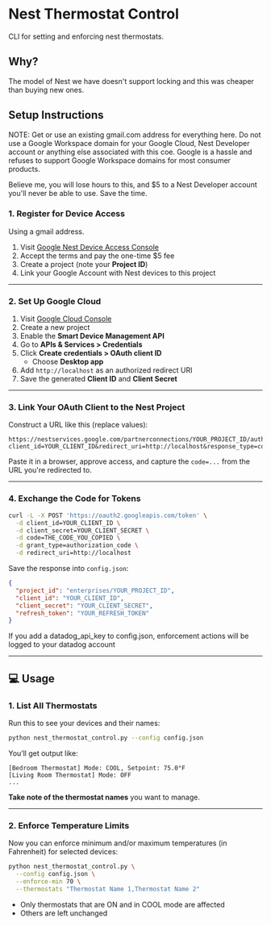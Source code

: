 # Nest Thermostat Control

CLI for setting and enforcing nest thermostats.

## Why?

The model of Nest we have doesn't support locking and this was cheaper than buying new ones.

## Setup Instructions

NOTE: Get or use an existing gmail.com address for everything here. Do not use a Google Workspace domain for your Google Cloud, Nest Developer account or anything else associated with this coe. Google is a hassle and refuses to support Google Workspace domains for most consumer products.

Believe me, you will lose hours to this, and $5 to a Nest Developer account you'll never be able to use. Save the time.

### 1. Register for Device Access

Using a gmail address.

1. Visit [Google Nest Device Access Console](https://console.nest.google.com/device-access)
2. Accept the terms and pay the one-time $5 fee
3. Create a project (note your **Project ID**)
4. Link your Google Account with Nest devices to this project

---

### 2. Set Up Google Cloud

1. Visit [Google Cloud Console](https://console.cloud.google.com/)
2. Create a new project
3. Enable the **Smart Device Management API**
4. Go to **APIs & Services > Credentials**
5. Click **Create credentials > OAuth client ID**
   - Choose **Desktop app**
6. Add `http://localhost` as an authorized redirect URI
7. Save the generated **Client ID** and **Client Secret**

---

### 3. Link Your OAuth Client to the Nest Project

Construct a URL like this (replace values):

```
https://nestservices.google.com/partnerconnections/YOUR_PROJECT_ID/auth?client_id=YOUR_CLIENT_ID&redirect_uri=http://localhost&response_type=code&scope=https://www.googleapis.com/auth/sdm.service&access_type=offline&prompt=consent
```

Paste it in a browser, approve access, and capture the `code=...` from the URL you're redirected to.

---

### 4. Exchange the Code for Tokens

```bash
curl -L -X POST 'https://oauth2.googleapis.com/token' \
  -d client_id=YOUR_CLIENT_ID \
  -d client_secret=YOUR_CLIENT_SECRET \
  -d code=THE_CODE_YOU_COPIED \
  -d grant_type=authorization_code \
  -d redirect_uri=http://localhost
```

Save the response into `config.json`:

```json
{
  "project_id": "enterprises/YOUR_PROJECT_ID",
  "client_id": "YOUR_CLIENT_ID",
  "client_secret": "YOUR_CLIENT_SECRET",
  "refresh_token": "YOUR_REFRESH_TOKEN"
}
```

If you add a datadog_api_key to config.json, enforcement actions will be logged to your datadog account

---

## 💻 Usage

### 1. List All Thermostats

Run this to see your devices and their names:

```bash
python nest_thermostat_control.py --config config.json
```

You’ll get output like:

```
[Bedroom Thermostat] Mode: COOL, Setpoint: 75.0°F
[Living Room Thermostat] Mode: OFF
...
```

**Take note of the thermostat names** you want to manage.

---

### 2. Enforce Temperature Limits

Now you can enforce minimum and/or maximum temperatures (in Fahrenheit) for selected devices:

```bash
python nest_thermostat_control.py \
  --config config.json \
  --enforce-min 70 \
  --thermostats "Thermostat Name 1,Thermostat Name 2"
```

- Only thermostats that are ON and in COOL mode are affected
- Others are left unchanged
